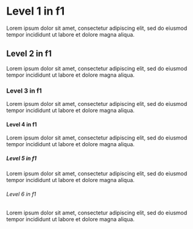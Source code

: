 # Level 1 in f1

Lorem ipsum dolor sit amet, consectetur adipiscing elit, sed do eiusmod tempor incididunt ut labore et dolore magna aliqua.

## Level 2 in f1

Lorem ipsum dolor sit amet, consectetur adipiscing elit, sed do eiusmod tempor incididunt ut labore et dolore magna aliqua.

### Level 3 in f1

Lorem ipsum dolor sit amet, consectetur adipiscing elit, sed do eiusmod tempor incididunt ut labore et dolore magna aliqua.

#### Level 4 in f1

Lorem ipsum dolor sit amet, consectetur adipiscing elit, sed do eiusmod tempor incididunt ut labore et dolore magna aliqua.

##### Level 5 in f1

Lorem ipsum dolor sit amet, consectetur adipiscing elit, sed do eiusmod tempor incididunt ut labore et dolore magna aliqua.

###### Level 6 in f1

Lorem ipsum dolor sit amet, consectetur adipiscing elit, sed do eiusmod tempor incididunt ut labore et dolore magna aliqua.
